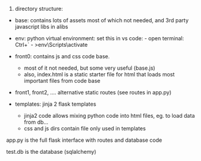 1. directory structure:

- base: contains lots of assets most of which not needed, and 3rd party javascript libs in alibs

- env: python virtual environment: 
	set this in vs code: 
		- open terminal: Ctrl+`
		- >env\Scripts\activate

- front0: contains js and css code base. 
	- most of it not needed, but some very useful (base.js)
	- also, index.html is a static starter file for html that loads most important files from code base

- front1, front2, .... alternative static routes (see routes in app.py)

- templates: jinja 2 flask templates
	- jinja2 code allows mixing python code into html files, eg. to load data from db...
	- css and js dirs contain file only used in templates



app.py is the full flask interface with routes and database code

test.db is the database (sqlalchemy)












